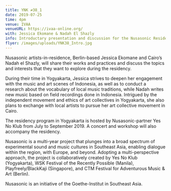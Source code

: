```yaml
---
title: YNK ≠38_1
date: 2019-07-25
time: 4pm
venue: IVAA
venueURL: https://ivaa-online.org/
with: Jessica Ekomane & Nadah El Shazly
info: Introductary presentation and discussion for the Nusasonic Residency Program hosted by Yes No Klub
flyer: /images/uploads/YNK38_Intro.jpg
---
```


Nusasonic artists-in-residence, Berlin-based Jessica Ekomane and Cairo’s Nadah el Shazly, will share their works and practices and discuss the topics and interests that they want to explore during the residency.

During their time in Yogyakarta, Jessica strives to deepen her engagement with the music and art scenes of Indonesia, as well as to conduct a research about the vocabulary of local music traditions, while Nadah writes new music based on field recordings done in Indonesia. Intrigued by the independent movement and ethics of art collectives in Yogyakarta, she also plans to exchange with local artists to pursue her art collective movement in Cairo.

The residency program in Yogyakarta is hosted by Nusasonic-partner Yes No Klub from July to September 2019. A concert and workshop will also accompany the residency.

Nusasonic is a multi-year project that plunges into a broad spectrum of experimental sound and music cultures in Southeast Asia, enabling dialogue within the region, with Europe, and beyond. Adopting a multi-perspective approach, the project is collaboratively created by Yes No Klub (Yogyakarta), WSK Festival of the Recently Possible (Manila), Playfreely/BlackKaji (Singapore), and CTM Festival for Adventurous Music & Art (Berlin).

Nusasonic is an initiative of the Goethe-Institut in Southeast Asia.
